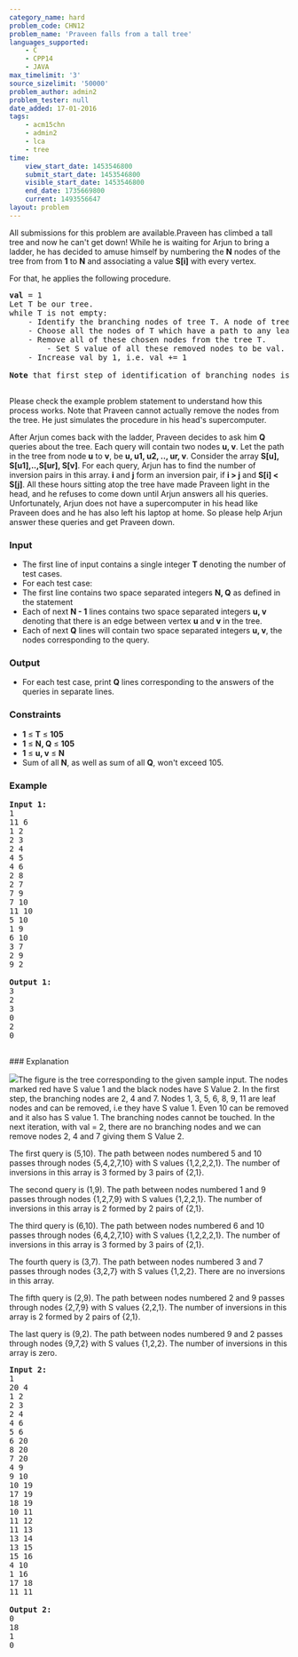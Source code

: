 ```yaml
---
category_name: hard
problem_code: CHN12
problem_name: 'Praveen falls from a tall tree'
languages_supported:
    - C
    - CPP14
    - JAVA
max_timelimit: '3'
source_sizelimit: '50000'
problem_author: admin2
problem_tester: null
date_added: 17-01-2016
tags:
    - acm15chn
    - admin2
    - lca
    - tree
time:
    view_start_date: 1453546800
    submit_start_date: 1453546800
    visible_start_date: 1453546800
    end_date: 1735669800
    current: 1493556647
layout: problem
---
```

All submissions for this problem are available.Praveen has climbed a tall tree and now he can't get down! While he is waiting for Arjun to bring a ladder, he has decided to amuse himself by numbering the **N** nodes of the tree from from **1** to **N** and associating a value **S\[i\]** with every vertex.

For that, he applies the following procedure.

<pre>
<b>val</b> = 1
Let T be our tree.
while T is not empty:
	- Identify the branching nodes of tree T. A node of tree T is said to be a branching node if its degree > 2. 
	- Choose all the nodes of T which have a path to any leaf node not passing through any of the branching nodes. 
	- Remove all of these chosen nodes from the tree T.
        - Set S value of all these removed nodes to be val.
	- Increase val by 1, i.e. val += 1

<b>Note</b> that first step of identification of branching nodes is re-done in each execution of the while loop.

</pre>Please check the example problem statement to understand how this process works. Note that Praveen cannot actually remove the nodes from the tree. He just simulates the procedure in his head's supercomputer.
After Arjun comes back with the ladder, Praveen decides to ask him **Q** queries about the tree. Each query will contain two nodes **u, v**. Let the path in the tree from node **u** to **v**, be **u, u1, u2, .., ur, v**. Consider the array **S\[u\], S\[u1\],..,S\[ur\], S\[v\]**. For each query, Arjun has to find the number of inversion pairs in this array. **i** and **j** form an inversion pair, if **i > j** and **S\[i\] < S\[j\]**. All these hours sitting atop the tree have made Praveen light in the head, and he refuses to come down until Arjun answers all his queries. 
Unfortunately, Arjun does not have a supercomputer in his head like Praveen does and he has also left his laptop at home. So please help Arjun answer these queries and get Praveen down.

### Input

- The first line of input contains a single integer **T** denoting the number of test cases.
- For each test case:
- The first line contains two space separated integers **N, Q** as defined in the statement
- Each of next **N - 1** lines contains two space separated integers **u, v** denoting that there is an edge between vertex **u** and **v** in the tree.
- Each of next **Q** lines will contain two space separated integers **u, v**, the nodes corresponding to the query.


### Output

- For each test case, print **Q** lines corresponding to the answers of the queries in separate lines.

### Constraints

- **1** ≤ **T** ≤ **105**
- **1** ≤ **N, Q** ≤ **105**
- **1** ≤ **u, v** ≤ **N**
- Sum of all **N**, as well as sum of all **Q**, won't exceed 105.

### Example

<pre><b>Input 1:</b>
1
11 6
1 2
2 3
2 4
4 5
4 6
2 8
2 7
7 9
7 10
11 10
5 10
1 9
6 10
3 7
2 9
9 2

<b>Output 1:</b>
3
2
3
0
2
0

</pre>### Explanation
![](http://www.codechef.com/download/ACM15CHN/tree_s_array.jpg)The figure is the tree corresponding to the given sample input. The nodes marked red have S value 1 and the black nodes have S Value 2. In the first step, the branching nodes are 2, 4 and 7. Nodes 1, 3, 5, 6, 8, 9, 11 are leaf nodes and can be removed, i.e they have S value 1. Even 10 can be removed and it also has S value 1. The branching nodes cannot be touched. In the next iteration, with val = 2, there are no branching nodes and we can remove nodes 2, 4 and 7 giving them S Value 2.

The first query is (5,10). The path between nodes numbered 5 and 10 passes through nodes {5,4,2,7,10} with S values {1,2,2,2,1}. The number of inversions in this array is 3 formed by 3 pairs of {2,1}.

The second query is (1,9). The path between nodes numbered 1 and 9 passes through nodes {1,2,7,9} with S values {1,2,2,1}. The number of inversions in this array is 2 formed by 2 pairs of {2,1}.

The third query is (6,10). The path between nodes numbered 6 and 10 passes through nodes {6,4,2,7,10} with S values {1,2,2,2,1}. The number of inversions in this array is 3 formed by 3 pairs of {2,1}.

The fourth query is (3,7). The path between nodes numbered 3 and 7 passes through nodes {3,2,7} with S values {1,2,2}. There are no inversions in this array.

The fifth query is (2,9). The path between nodes numbered 2 and 9 passes through nodes {2,7,9} with S values {2,2,1}. The number of inversions in this array is 2 formed by 2 pairs of {2,1}.

The last query is (9,2). The path between nodes numbered 9 and 2 passes through nodes {9,7,2} with S values {1,2,2}. The number of inversions in this array is zero.

<pre><b>Input 2:</b>
1
20 4
1 2
2 3
2 4
4 6
5 6
6 20
8 20
7 20
4 9
9 10
10 19
17 19
18 19
10 11
11 12
11 13
13 14
13 15
15 16
4 10
1 16
17 18
11 11

<b>Output 2:</b>
0
18
1
0

</pre>